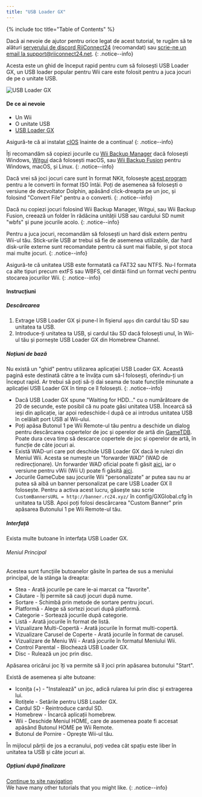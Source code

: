 ```yaml
---
title: "USB Loader GX"
---
```


{% include toc title="Table of Contents" %}

Dacă ai nevoie de ajutor pentru orice legat de acest tutorial, te rugăm să te alături [serverului de discord RiiConnect24](https://discord.gg/rc24) (recomandat) sau [scrie-ne un email la support@riiconnect24.net](mailto:support@riiconnect24.net).
{: .notice--info}

Acesta este un ghid de început rapid pentru cum să folosești USB Loader GX, un USB loader popular pentru Wii care este folosit pentru a juca jocuri de pe o unitate USB.

![USB Loader GX](/images/usbloadergx.png)

#### De ce ai nevoie

* Un Wii
* O unitate USB
* [USB Loader GX](https://hbb1.oscwii.org/hbb/usbloader_gx/usbloader_gx.zip)

Asigură-te că ai instalat [cIOS](/cios) înainte de a continua!
{: .notice--info}

Îți recomandăm să copiezi jocurile cu [Wii Backup Manager](/wiibackupmanager) dacă folosești Windows, [Witgui](https://desairem.com/wordpress/category/witgui-download/) dacă folosești macOS, sau [Wii Backup Fusion](https://github.com/larsenv/Wii-Backup-Fusion) pentru Windows, macOS, și Linux.
{: .notice--info}

Dacă vrei să joci jocuri care sunt în format NKit, folosește [acest program](https://gbatemp.net/download/nkit.36157/) pentru a le converti în format ISO întâi. Poți de asemenea să folosești o versiune de dezvoltator Dolphin, apăsând click-dreapta pe un joc, și folosind "Convert File" pentru a o converti.
{: .notice--info}

Dacă nu copiezi jocuri folosind Wii Backup Manager, Witgui, sau Wii Backup Fusion, creează un folder în rădăcina unității USB sau cardului SD numit "wbfs" și pune jocurile acolo.
{: .notice--info}

Pentru a juca jocuri, recomandăm să folosești un hard disk extern pentru Wii-ul tău. Stick-urile USB ar trebui să fie de asemenea utilizabile, dar hard disk-urile externe sunt recomandate pentru că sunt mai fiabile, și pot stoca mai multe jocuri.
{: .notice--info}

Asigură-te că unitatea USB este formatată ca FAT32 sau NTFS. Nu-l formata ca alte tipuri precum extFS sau WBFS, cel dintâi fiind un format vechi pentru stocarea jocurilor Wii.
{: .notice--info}

#### Instrucțiuni

##### Descărcarea

1. Extrage USB Loader GX și pune-l în fișierul `apps` din cardul tău SD sau unitatea ta USB.
2. Introduce-ți unitatea ta USB, și cardul tău SD dacă folosești unul, în Wii-ul tău și pornește USB Loader GX din Homebrew Channel.

##### Noțiuni de bază

Nu există un "ghid" pentru utilizarea aplicației USB Loader GX. Această pagină este destinată către a te învăța cum să-l folosești, oferindu-ți un început rapid. Ar trebui să poți să-ți dai seama de toate funcțiile minunate a aplicației USB Loader GX în timp ce îl folosești.
{: .notice--info}

* Dacă USB Loader GX spune "Waiting for HDD..." cu o numărătoare de 20 de secunde, este posibil că nu poate găsi unitatea USB. Încearcă să ieși din aplicație, iar apoi redeschide-l după ce ai introdus unitatea USB în celălalt port USB al Wii-ului.
* Poți apăsa Butonul 1 pe Wii Remote-ul tău pentru a deschide un dialog pentru descărcarea copertelor de joc și operelor de artă din [GameTDB](https://gametdb.com/). Poate dura ceva timp să descarce copertele de joc și operelor de artă, în funcție de câte jocuri ai.
* Există WAD-uri care pot deschide USB Loader GX dacă le rulezi din Meniul Wii. Acesta se numește un "forwarder WAD" (WAD de redirecționare). Un forwarder WAD oficial poate fi găsit [aici](https://sourceforge.net/projects/usbloadergx/files/Releases/Forwarders/USB%20Loader%20GX-UNEO_Forwarder_5_1_AHBPROT.wad), iar o versiune pentru vWii (Wii U) poate fi găsită [aici](https://sourceforge.net/projects/usbloadergx/files/Releases/Forwarders/USB%20Loader%20GX-UNEO_Forwarder_5_1_AHBPROT_vWii%20%28Fix%29.wad).
* Jocurile GameCube sau jocurile Wii "personalizate" ar putea sau nu ar putea să aibă un banner personalizat pe care USB Loader GX îl folosește. Pentru a activa acest lucru, găsește sau scrie `CustomBannersURL = http://banner.rc24.xyz/` în config/GXGlobal.cfg în unitatea ta USB. Apoi poți folosi descărcarea "Custom Banner" prin apăsarea Butonului 1 pe Wii Remote-ul tău.

##### Interfață

Exista multe butoane în interfața USB Loader GX.

###### Meniul Principal

Acestea sunt funcțiile butoanelor găsite în partea de sus a meniului principal, de la stânga la dreapta:

* Stea - Arată jocurile pe care le-ai marcat ca "favorite".
* Căutare - Îți permite să cauți jocuri după nume.
* Sortare - Schimbă prin metode de sortare pentru jocuri.
* Platformă - Alege să sortezi jocuri după platformă.
* Categorie - Sortează jocurile după categorie.
* Listă - Arată jocurile în format de listă.
* Vizualizare Multi-Copertă - Arată jocurile în format multi-copertă.
* Vizualizare Carusel de Coperte - Arată jocurile în format de carusel.
* Vizualizare de Meniu Wii - Arată jocurile în formatul Meniului Wii.
* Control Parental - Blochează USB Loader GX.
* Disc - Rulează un joc prin disc.

Apăsarea oricărui joc îți va permite să îl joci prin apăsarea butonului "Start".

Există de asemenea și alte butoane:

* Iconița (+) - "Instalează" un joc, adică rularea lui prin disc și extragerea lui.
* Rotițele - Setările pentru USB Loader GX.
* Cardul SD - Reintroduce cardul SD.
* Homebrew - Încarcă aplicații homebrew.
* Wii - Deschide Meniul HOME, care de asemenea poate fi accesat apăsând Butonul HOME pe Wii Remote.
* Butonul de Pornire - Oprește Wii-ul tău.

În mijlocul părții de jos a ecranului, poți vedea cât spațiu este liber în unitatea ta USB și câte jocuri ai.

##### Opțiuni după finalizare

[Continue to site navigation](site-navigation)<br> We have many other tutorials that you might like.
{: .notice--info}
